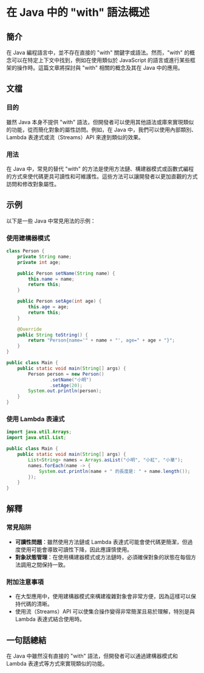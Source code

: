 <!--
Meta Description: # 在 Java 中的 "with" 語法概述 ## 簡介 在 Java 編程語言中，並不存在直接的 "with" 關鍵字或語法。然而，"with" 的概念可以在特定上下文中找到，例如在使用類似於 JavaScript 的語言或進行某些框架的操作時。這篇文章將探討與 "with" 相關的概念及其在 ...
Meta Keywords: java, name, person, public, string
-->

# 在 Java 中的 "with" 語法概述

## 簡介
在 Java 編程語言中，並不存在直接的 "with" 關鍵字或語法。然而，"with" 的概念可以在特定上下文中找到，例如在使用類似於 JavaScript 的語言或進行某些框架的操作時。這篇文章將探討與 "with" 相關的概念及其在 Java 中的應用。

## 文檔
### 目的
雖然 Java 本身不提供 "with" 語法，但開發者可以使用其他語法或庫來實現類似的功能，從而簡化對象的屬性訪問。例如，在 Java 中，我們可以使用內部類別、Lambda 表達式或流（Streams）API 來達到類似的效果。

### 用法
在 Java 中，常見的替代 "with" 的方法是使用方法鏈、構建器模式或函數式編程的方式來使代碼更具可讀性和可維護性。這些方法可以讓開發者以更加直觀的方式訪問和修改對象屬性。

## 示例
以下是一些 Java 中常見用法的示例：

### 使用建構器模式
```java
class Person {
    private String name;
    private int age;

    public Person setName(String name) {
        this.name = name;
        return this;
    }

    public Person setAge(int age) {
        this.age = age;
        return this;
    }

    @Override
    public String toString() {
        return "Person{name='" + name + "', age=" + age + "}";
    }
}

public class Main {
    public static void main(String[] args) {
        Person person = new Person()
                .setName("小明")
                .setAge(20);
        System.out.println(person);
    }
}
```

### 使用 Lambda 表達式
```java
import java.util.Arrays;
import java.util.List;

public class Main {
    public static void main(String[] args) {
        List<String> names = Arrays.asList("小明", "小紅", "小華");
        names.forEach(name -> {
            System.out.println(name + " 的長度是: " + name.length());
        });
    }
}
```

## 解釋
### 常見陷阱
- **可讀性問題**：雖然使用方法鏈或 Lambda 表達式可能會使代碼更簡潔，但過度使用可能會導致可讀性下降，因此應謹慎使用。
- **對象狀態管理**：在使用構建器模式或方法鏈時，必須確保對象的狀態在每個方法調用之間保持一致。

### 附加注意事項
- 在大型應用中，使用建構器模式來構建複雜對象會非常方便，因為這樣可以保持代碼的清晰。
- 使用流（Streams）API 可以使集合操作變得非常簡潔且易於理解，特別是與 Lambda 表達式結合使用時。

## 一句話總結
在 Java 中雖然沒有直接的 "with" 語法，但開發者可以通過建構器模式和 Lambda 表達式等方式來實現類似的功能。